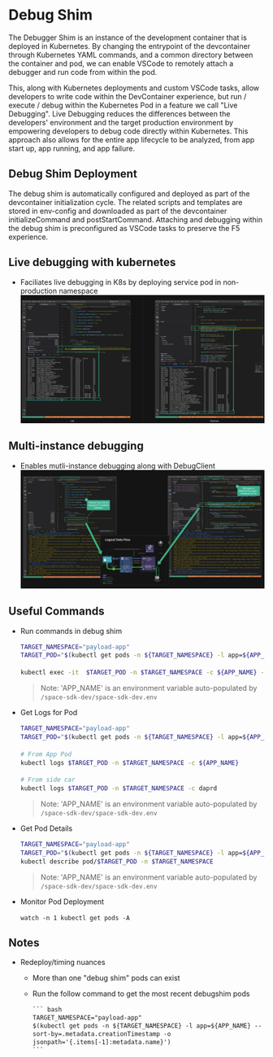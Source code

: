 # Debug Shim

The Debugger Shim is an instance of the development container that is deployed in Kubernetes. By changing the entrypoint of the devcontainer through Kubernetes YAML commands, and a common directory between the container and pod, we can enable VSCode to remotely attach a debugger and run code from within the pod.

This, along with Kubernetes deployments and custom VSCode tasks, allow developers to write code within the DevContainer experience, but run / execute / debug within the Kubernetes Pod in a feature we call "Live Debugging".  Live Debugging reduces the differences between the developers' environment and the target production environment by empowering developers to debug code directly within Kubernetes.  This approach also allows for the entire app lifecycle to be analyzed, from app start up, app running, and app failure.

## Debug Shim Deployment

The debug shim is automatically configured and deployed as part of the devcontainer initialization cycle.  The related scripts and templates are stored in env-config and downloaded as part of the devcontainer initializeCommand and postStartCommand.  Attaching and debugging within the debug shim is preconfigured as VSCode tasks to preserve the F5 experience.

## Live debugging with kubernetes

- Faciliates live debugging in K8s by deploying service pod in non-production namespace
![K3S Live Debugging](../../img/k3s-debug.png)

## Multi-instance debugging

- Enables mutli-instance debugging along with DebugClient
![Multi-instance Debugging](../../img/multi-instance-debugging.png)

## Useful Commands

- Run commands in debug shim

    ``` bash
    TARGET_NAMESPACE="payload-app"
    TARGET_POD="$(kubectl get pods -n ${TARGET_NAMESPACE} -l app=${APP_NAME} --sort-by=.metadata.creationTimestamp -o jsonpath='{.items[-1]:metadata.name}')"

    kubectl exec -it  $TARGET_POD -n $TARGET_NAMESPACE -c ${APP_NAME} -- ls /
    ```

    >Note: 'APP_NAME' is an environment variable auto-populated by `/space-sdk-dev/space-sdk-dev.env`

- Get Logs for Pod

    ``` bash
    TARGET_NAMESPACE="payload-app"
    TARGET_POD="$(kubectl get pods -n ${TARGET_NAMESPACE} -l app=${APP_NAME} --sort-by=.metadata.creationTimestamp -o jsonpath='{.items[-1]:metadata.name}')"

    # From App Pod
    kubectl logs $TARGET_POD -n $TARGET_NAMESPACE -c ${APP_NAME}

    # From side car
    kubectl logs $TARGET_POD -n $TARGET_NAMESPACE -c daprd
    ```

    >Note: 'APP_NAME' is an environment variable auto-populated by `/space-sdk-dev/space-sdk-dev.env`

- Get Pod Details

    ``` bash
    TARGET_NAMESPACE="payload-app"
    TARGET_POD="$(kubectl get pods -n ${TARGET_NAMESPACE} -l app=${APP_NAME} --sort-by=.metadata.creationTimestamp -o jsonpath='{.items[-1]:metadata.name}')"
    kubectl describe pod/$TARGET_POD -n $TARGET_NAMESPACE
    ```

    >Note: 'APP_NAME' is an environment variable auto-populated by `/space-sdk-dev/space-sdk-dev.env`

- Monitor Pod Deployment

    `watch -n 1 kubectl get pods -A`

## Notes

- Redeploy/timing nuances
  - More than one "debug shim" pods can exist
  - Run the follow command to get the most recent debugshim pods

        ``` bash
        TARGET_NAMESPACE="payload-app"
        $(kubectl get pods -n ${TARGET_NAMESPACE} -l app=${APP_NAME} --sort-by=.metadata.creationTimestamp -o jsonpath='{.items[-1]:metadata.name}')
        ```
